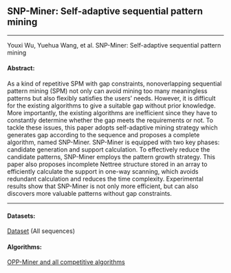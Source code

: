 ## SNP-Miner: Self-adaptive sequential pattern mining
***

Youxi Wu, Yuehua Wang, et al. SNP-Miner: Self-adaptive sequential pattern mining

#### Abstract:

As a kind of repetitive SPM with gap constraints, nonoverlapping sequential pattern mining (SPM) not only can avoid mining too many meaningless patterns but also flexibly satisfies the users’ needs. However, it is difficult for the existing algorithms to give a suitable gap without prior knowledge. More importantly, the existing algorithms are inefficient since they have to constantly determine whether the gap meets the requirements or not. To tackle these issues, this paper adopts self-adaptive mining strategy which generates gap according to the sequence and proposes a complete algorithm, named SNP-Miner. SNP-Miner is equipped with two key phases: candidate generation and support calculation. To effectively reduce the candidate patterns, SNP-Miner employs the pattern growth strategy. This paper also proposes incomplete Nettree structure stored in an array to efficiently calculate the support in one-way scanning, which avoids redundant calculation and reduces the time complexity. Experimental results show that SNP-Miner is not only more efficient, but can also discovers more valuable patterns without gap constraints.


---

#### Datasets:
[Dataset](https://github.com/wuc567/Pattern-Mining/blob/master/SNP-Miner/DataSet.zip)  (All sequences)


#### Algorithms:

[OPP-Miner and all competitive algorithms](https://github.com/wuc567/Pattern-Mining/blob/master/SNP-Miner/SNP-Miner_code.zip)
 

